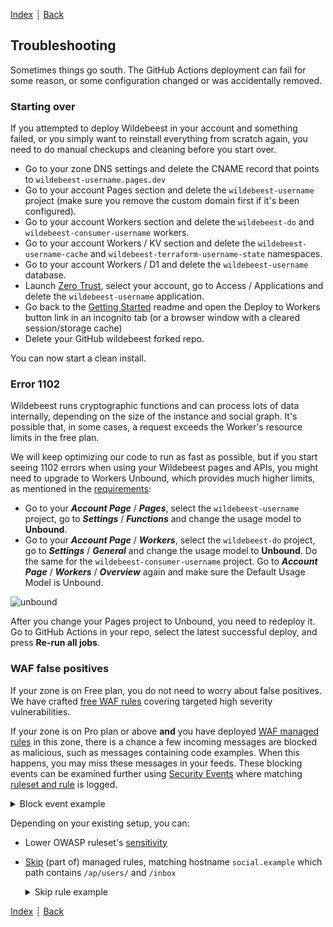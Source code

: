 [Index](../README.md) ┊ [Back](other-services.md)

## Troubleshooting

Sometimes things go south. The GitHub Actions deployment can fail for some reason, or some configuration changed or was accidentally removed.

### Starting over

If you attempted to deploy Wildebeest in your account and something failed, or you simply want to reinstall everything from scratch again, you need to do manual checkups and cleaning before you start over.

- Go to your zone DNS settings and delete the CNAME record that points to `wildebeest-username.pages.dev`
- Go to your account Pages section and delete the `wildebeest-username` project (make sure you remove the custom domain first if it's been configured).
- Go to your account Workers section and delete the `wildebeest-do` and `wildebeest-consumer-username` workers.
- Go to your account Workers / KV section and delete the `wildebeest-username-cache` and `wildebeest-terraform-username-state` namespaces.
- Go to your account Workers / D1 and delete the `wildebeest-username` database.
- Launch [Zero Trust](https://one.dash.cloudflare.com/), select your account, go to Access / Applications and delete the `wildebeest-username` application.
- Go back to the [Getting Started](getting-started.md) readme and open the Deploy to Workers button link in an incognito tab (or a browser window with a cleared session/storage cache)
- Delete your GitHub wildebeest forked repo.

You can now start a clean install.

### Error 1102

Wildebeest runs cryptographic functions and can process lots of data internally, depending on the size of the instance and social graph. It's possible that, in some cases, a request exceeds the Worker's resource limits in the free plan.

We will keep optimizing our code to run as fast as possible, but if you start seeing 1102 errors when using your Wildebeest pages and APIs, you might need to upgrade to Workers Unbound, which provides much higher limits, as mentioned in the [requirements](requirements.md):

- Go to your **_Account Page_** / **_Pages_**, select the `wildebeest-username` project, go to **_Settings_** / **_Functions_** and change the usage model to **Unbound**.
- Go to your **_Account Page_** / **_Workers_**, select the `wildebeest-do` project, go to **_Settings_** / **_General_** and change the usage model to **Unbound**. Do the same for the `wildebeest-consumer-username` project. Go to **_Account Page_** / **_Workers_** / **_Overview_** again and make sure the Default Usage Model is Unbound.

![unbound](https://imagedelivery.net/NkfPDviynOyTAOI79ar_GQ/45de3429-d01a-4cfc-2ffc-819ac4f51900/public)

After you change your Pages project to Unbound, you need to redeploy it. Go to GitHub Actions in your repo, select the latest successful deploy, and press **Re-run all jobs**.

### WAF false positives

If your zone is on Free plan, you do not need to worry about false positives. We have crafted [free WAF rules](https://blog.cloudflare.com/waf-for-everyone/) covering targeted high severity vulnerabilities.

If your zone is on Pro plan or above **and** you have deployed [WAF managed rules](https://developers.cloudflare.com/waf/managed-rules/) in this zone, there is a chance a few incoming messages are blocked as malicious, such as messages containing code examples. When this happens, you may miss these messages in your feeds. These blocking events can be examined further using [Security Events](https://developers.cloudflare.com/waf/security-events/) where matching [ruleset and rule](https://developers.cloudflare.com/waf/managed-rules/reference/) is logged.

<details>
<summary>Block event example</summary>

![Block event example screenshot](https://imagedelivery.net/NkfPDviynOyTAOI79ar_GQ/ea58f6e2-a320-4322-9b13-9f747f5e6300/public)
</details>

Depending on your existing setup, you can:

- Lower OWASP ruleset's [sensitivity](https://developers.cloudflare.com/waf/managed-rules/reference/owasp-core-ruleset/#configure-in-the-dashboard)
- [Skip](https://developers.cloudflare.com/waf/managed-rules/waf-exceptions/) (part of) managed rules, matching hostname `social.example` which path contains `/ap/users/` and `/inbox`
	<details>
	<summary>Skip rule example</summary>

	![Skip rule example screenshot](https://imagedelivery.net/NkfPDviynOyTAOI79ar_GQ/96370b69-63c9-45a9-2b59-7267bf874c00/public)
	</details>

[Index](../README.md) ┊ [Back](other-services.md)
